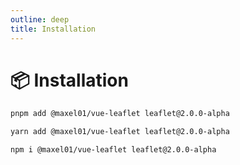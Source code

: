 ```yaml
---
outline: deep
title: Installation
---
```


# 📦 Installation

```bash
pnpm add @maxel01/vue-leaflet leaflet@2.0.0-alpha
```

```bash
yarn add @maxel01/vue-leaflet leaflet@2.0.0-alpha
```

```bash
npm i @maxel01/vue-leaflet leaflet@2.0.0-alpha
```
